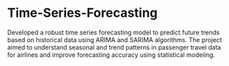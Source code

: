 # Time-Series-Forecasting
Developed a robust time series forecasting model to predict future trends based on historical data using ARIMA and SARIMA algorithms. The project aimed to understand seasonal and trend patterns in passenger travel data for airlines and improve forecasting accuracy using statistical modeling.
